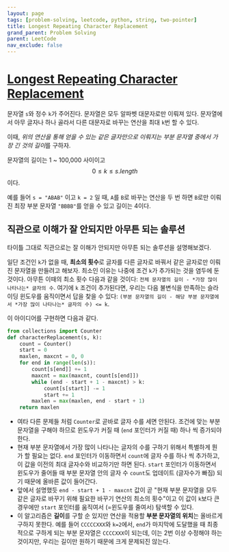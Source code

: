 ```yaml
---
layout: page
tags: [problem-solving, leetcode, python, string, two-pointer]
title: Longest Repeating Character Replacement
grand_parent: Problem Solving
parent: LeetCode
nav_exclude: false
---
```


# [Longest Repeating Character Replacement](https://leetcode.com/problems/longest-repeating-character-replacement/)

 문자열 `s`와 정수 `k`가 주어진다. 문자열은 모두 알파벳 대문자로만
 이뤄져 있다. 문자열에서 아무 글자나 하나 골라서 다른 대문자로 바꾸는
 연산을 최대 `k`번 할 수 있다.

 이때, *위의 연산을 통해 얻을 수 있는 같은 글자만으로 이뤄지는 부분
 문자열 중에서 가장 긴 것의 길이*를 구하자.

 문자열의 길이는 1 ~ 100,000 사이이고 $$ 0 \leq k \leq s.length
 $$이다.

 예를 들어 `s = "ABAB"` 이고 `k = 2` 일 때, `A`를 `B`로 바꾸는 연산을
 두 번 하면 `B`로만 이뤄진 최장 부분 문자열 `"BBBB"`를 얻을 수 있고
 길이는 4이다.

## 직관으로 이해가 잘 안되지만 아무튼 되는 솔루션

 타이틀 그대로 직관으로는 잘 이해가 안되지만 아무튼 되는 솔루션을
 설명해보겠다.

 일단 조건인 `k`가 없을 때, **최소의 횟수**로 글자를 다른 글자로
 바꿔서 같은 글자로만 이뤄진 문자열을 만들려고 해보자. 최소인 이유는
 나중에 조건 `k`가 추가되는 것을 염두에 둔 것이다. 아무튼 이때의 최소
 횟수 다음과 같을 것이다: `전체 문자열의 길이 - *가장 많이 나타나는*
 글자의 수`. 여기에 `k` 조건이 추가된다면, 우리는 다음 불변식을
 만족하는 슬라이딩 윈도우를 움직이면서 답을 찾을 수 있다: `(부분
 문자열의 길이 - 해당 부분 문자열에서 *가장 많이 나타나는* 글자의 수)
 <= k`.

 이 아이디어를 구현하면 다음과 같다.

```python
from collections import Counter
def characterReplacement(s, k):
    count = Counter()
    start = 0
    maxlen, maxcnt = 0, 0
    for end in range(len(s)):
        count[s[end]] += 1
        maxcnt = max(maxcnt, count[s[end]])
        while (end - start + 1 - maxcnt) > k:
            count[s[start]] -= 1
            start += 1
        maxlen = max(maxlen, end - start + 1)
    return maxlen
```

 - 여타 다른 문제들 처럼 `Counter`로 곧바로 글자 수를 세면
   안된다. 조건에 맞는 부분 문자열을 구해야 하므로 윈도우가 커질 때
   (`end` 포인터가 커질 때) 하나 씩 증가되야 한다.
 - 현재 부분 문자열에서 가장 많이 나타나는 글자의 수를 구하기 위해서
   특별하게 뭔가 할 필요는 없다. `end` 포인터가 이동하면서 `count`에
   글자 수를 하나 씩 추가하고, 이 값을 이전의 최대 글자수와 비교하기만
   하면 된다. `start` 포인터가 이동하면서 윈도우가 줄어들 때 부분
   문자열 안의 글자 수 `count`도 업데이트 (글자수가 빠짐) 되기 때문에
   올바른 값이 들어간다.
 - 앞에서 설명했듯 `end - start + 1 - maxcnt` 값이 곧 "현재 부분
   문자열을 모두 같은 글자로 바꾸기 위해 필요한 바꾸기 연산의 최소의
   횟수"이고 이 값이 `k`보다 큰 경우에만 `start` 포인터를 움직여서
   (=윈도우를 줄여서) 탐색할 수 있다.
 - 이 알고리즘은 **길이**를 구할 순 있지만 연산을 적용할 **부분
   문자열의 위치**는 올바르게 구하지 못한다. 예를 들어 `CCCCCXXX`와
   `k=2`에서, `end`가 마지막에 도달했을 때 최종적으로 구하게 되는 부분
   문자열은 `CCCCXXX`이 되는데, 이는 2번 이상 수정해야 하는 것이지만,
   우리는 길이만 원하기 때문에 크게 문제되진 않는다.

